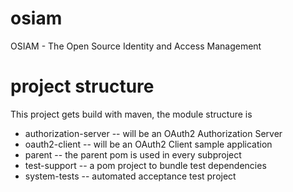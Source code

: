osiam
=====

OSIAM - The Open Source Identity and Access Management

project structure
=================

This project gets build with maven, the module structure is

* authorization-server -- will be an OAuth2 Authorization Server 
* oauth2-client -- will be an OAuth2 Client sample application
* parent -- the parent pom is used in every subproject
* test-support -- a pom project to bundle test dependencies
* system-tests -- automated acceptance test project

